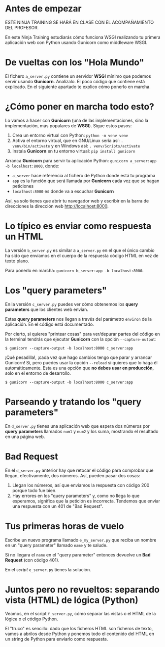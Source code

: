 # Antes de empezar
ESTE NINJA TRAINING SE HARÁ EN CLASE CON EL ACOMPAÑAMIENTO DEL PROFESOR.

En este Ninja Training estudiarás cómo funciona WSGI realizando tu primera aplicación web con Python usando Gunicorn como middleware WSGI.

# De vueltas con los "Hola Mundo"
El fichero `a_server.py` contiene un servidor **WSGI** mínimo que podemos servir usando **Gunicorn**. Analízalo. El poco código que contiene está explicado. En el siguiente apartado te explico cómo ponerlo en marcha.

# ¿Cómo poner en marcha todo esto?
Lo vamos a hacer con **Gunicorn** (una de las implementaciones, sino la implementación, más populares de **WSGI**). Sigue estos pasos:

1. Crea un entorno virtual con Python: `python -m venv venv`
2. Activa el entorno virtual, que en GNU/Linux sería así: `. venv/bin/activate` y en Windows así: `. venv/Scripts/activate`
3. Instala **Gunicorn** en tu entorno virtual: `pip install gunicorn`

Arranca **Gunicorn** para servir tu aplicación Python: `gunicorn a_server:app -b localhost:8000`, donde:

- `a_server` hace referencia al fichero de Python donde está tu programa
- `app` es la función que será llamada por **Gunicorn** cada vez que se hagan peticiones
- `localhost:8000` es donde va a escuchar **Gunicorn**

Así, ya solo tienes que abrir tu navegador web y escribir en la barra de direcciones la dirección web [http://localhost:8000](http://localhost:8000).

# Lo típico es enviar como respuesta un HTML
La versión `b_server.py` es similar a `a_server.py` en el que el único cambio ha sido que enviamos en el cuerpo de la respuesta código HTML en vez de texto plano.

Para ponerlo en marcha: `gunicorn b_server:app -b localhost:8000`.

# Los "query parameters"
En la versión `c_server.py` puedes ver cómo obtenemos los **query parameters** que los clientes web envían.

Estas **query parameters** nos llegan a través del parámetro `environ` de la aplicación. En el código está documentado.

Por cierto, si quieres "printear cosas" para ver/depurar partes del código en la terminal tendrás que ejecutar **Gunicorn** con la opción `--capture-output`:

``` shell
$ gunicorn --capture-output -b localhost:8000 c_server:app
```

¡Qué pesadilla!, ¡cada vez que hago cambios tengo que parar y arrancar Gunicorn! Sí, pero puedes usar la opción `--reload` si quieres que lo haga él automáticamente. Esta es una opción que **no debes usar en producción**, solo en el entorno de desarrollo.

``` shell
$ gunicorn --capture-output -b localhost:8000 c_server:app
```

# Parseando y tratando los "query parameters"
En `d_server.py` tienes una aplicación web que espera dos números por **query parameters** llamados `num1` y `num2` y los suma, mostrando el resultado en una página web.

# Bad Request
En el `d_server.py` anterior hay que retocar el código para comprobar que llegan, efectivamente, dos números. Así, pueden pasar dos cosas:

1. Llegan los números, así que enviamos la respuesta con código 200 porque todo fue bien.
2. Hay errores en los "query parameters" y, como no llega lo que esperamos, significa que la petición es incorrecta. Tendemos que enviar una respuesta con un 401 de "Bad Request".

# Tus primeras horas de vuelo
Escribe un nuevo programa llamado `e_my_server.py` que reciba un nombre en un "query parameter" llamado `name` y te salude.

Si no llegara el `name` en el "query parameter" entonces devuelve un **Bad Request** (con código 401).

En el *script* `e_server.py` tienes la solución.

# Juntos pero no revueltos: separando vista (HTML) de lógica (Python)
Veamos, en el script `f_server.py`, cómo separar las vistas o el HTML de la lógica o el código Python.

El "truco" es sencillo: dado que los ficheros HTML son ficheros de texto, vamos a abrilos desde Python y ponemos todo el contenido del HTML en un string de Python para enviarlo como respuesta.
